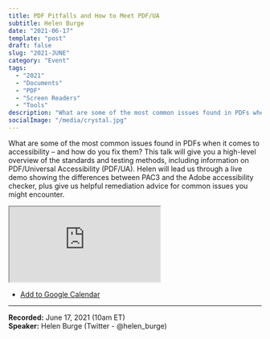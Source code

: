 ```yaml
---
title: PDF Pitfalls and How to Meet PDF/UA
subtitle: Helen Burge
date: "2021-06-17"
template: "post"
draft: false
slug: "2021-JUNE"
category: "Event"
tags:
  - "2021"
  - "Documents"
  - "PDF"
  - "Screen Readers"
  - "Tools"
description: "What are some of the most common issues found in PDFs when it comes to accessibility – and how do you fix them? This talk will give you a high-level overview of the standards and testing methods, including information on PDF/Universal Accessibility (PDF/UA). Helen will lead us through a live demo showing the differences between PAC3 and the Adobe accessibility checker, plus give us helpful remediation advice for common issues you might encounter."
socialImage: "/media/crystal.jpg"
---
```

What are some of the most common issues found in PDFs when it comes to accessibility – and how do you fix them? This talk will give you a high-level overview of the standards and testing methods, including information on PDF/Universal Accessibility (PDF/UA). Helen will lead us through a live demo showing the differences between PAC3 and the Adobe accessibility checker, plus give us helpful remediation advice for common issues you might encounter.

<iframe title="PDF Pitfalls and How to Meet PDF/UA by Helen Burge" src="https://www.youtube.com/embed/jXuJ0XkWp1E" allow="accelerometer; autoplay; encrypted-media; gyroscope; picture-in-picture" allowfullscreen></iframe>

<ul class="calendar"><li class="calendar__list-item"><a class="calendars__list-item-link" target="_blank" href="https://calendar.google.com/event?action=TEMPLATE&amp;tmeid=NG80a3NybXJuMWpqZWZxZjk0b2U2OTg1ajMgYWNjZXNzaWJpbGl0eXRhbGtzQG0&amp;tmsrc=accessibilitytalks%40gmail.com">Add to Google Calendar</a></li>
</ul>

-----
<b>Recorded:</b> June 17, 2021 (10am ET)<br>
<b>Speaker:</b> Helen Burge (Twitter - @helen_burge)